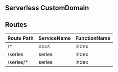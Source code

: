 ## Serverless CustomDomain

## Routes

| Route Path | ServiceName | FunctionName |
| ---------- | ----------- | ------------ |
| /\*        | docs        | index        |
| /series    | series      | index        |
| /series/\* | series      | index        |
